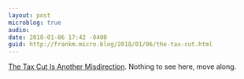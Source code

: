 ```yaml
---
layout: post
microblog: true
audio: 
date: 2018-01-06 17:42 -0400
guid: http://frankm.micro.blog/2018/01/06/the-tax-cut.html
---
```

[The Tax Cut Is Another Misdirection](http://writing.frankmcpherson.org/2018/01/06/theTaxCutIsAnotherMisdirection.html). Nothing to see here, move along.
